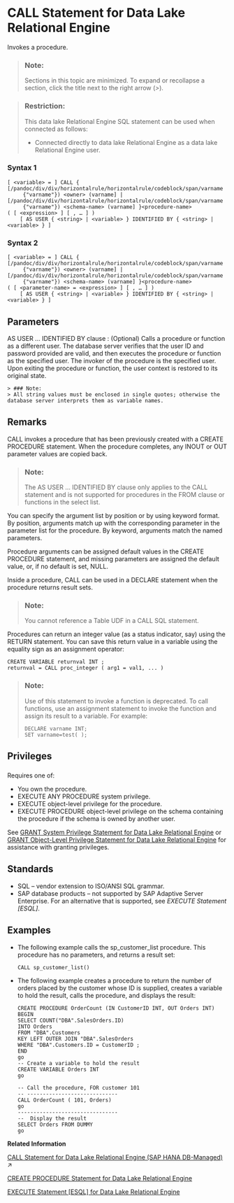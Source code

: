 <!-- loioa614c16084f21015bc34dd15aeb50bde -->

# CALL Statement for Data Lake Relational Engine

Invokes a procedure.



> ### Note:  
> Sections in this topic are minimized. To expand or recollapse a section, click the title next to the right arrow \(*\>*\).



> ### Restriction:  
> This data lake Relational Engine SQL statement can be used when connected as follows:
> 
> -   Connected directly to data lake Relational Engine as a data lake Relational Engine user.





### Syntax 1

```
[ <variable> = ] CALL { [/pandoc/div/div/horizontalrule/horizontalrule/codeblock/span/varname
     {"varname"}) <owner> (varname] | [/pandoc/div/div/horizontalrule/horizontalrule/codeblock/span/varname
     {"varname"}) <schema-name> (varname] }<procedure-name> ( [ <expression> ] [ , … ] ) 
    [ AS USER { <string> | <variable> } IDENTIFIED BY { <string> | <variable> } ]
```



### Syntax 2

```
[ <variable> = ] CALL { [/pandoc/div/div/horizontalrule/horizontalrule/codeblock/span/varname
     {"varname"}) <owner> (varname] | [/pandoc/div/div/horizontalrule/horizontalrule/codeblock/span/varname
     {"varname"}) <schema-name> (varname] }<procedure-name> ( [ <parameter-name> = <expression> ] [ , … ] ) 
    [ AS USER { <string> | <variable> } IDENTIFIED BY { <string> | <variable> } ]
```



<a name="loioa614c16084f21015bc34dd15aeb50bde__call_parameters1"/>

## Parameters

 AS USER ... IDENTIFIED BY clause
 :   \(Optional\) Calls a procedure or function as a different user. The database server verifies that the user ID and password provided are valid, and then executes the procedure or function as the specified user. The invoker of the procedure is the specified user. Upon exiting the procedure or function, the user context is restored to its original state.

    > ### Note:  
    > All string values must be enclosed in single quotes; otherwise the database server interprets them as variable names.

 

<a name="loioa614c16084f21015bc34dd15aeb50bde__call_remarks1"/>

## Remarks

CALL invokes a procedure that has been previously created with a CREATE PROCEDURE statement. When the procedure completes, any INOUT or OUT parameter values are copied back.

> ### Note:  
> The AS USER ... IDENTIFIED BY clause only applies to the CALL statement and is not supported for procedures in the FROM clause or functions in the select list.

You can specify the argument list by position or by using keyword format. By position, arguments match up with the corresponding parameter in the parameter list for the procedure. By keyword, arguments match the named parameters.

Procedure arguments can be assigned default values in the CREATE PROCEDURE statement, and missing parameters are assigned the default value, or, if no default is set, NULL.

Inside a procedure, CALL can be used in a DECLARE statement when the procedure returns result sets.

> ### Note:  
> You cannot reference a Table UDF in a CALL SQL statement.

Procedures can return an integer value \(as a status indicator, say\) using the RETURN statement. You can save this return value in a variable using the equality sign as an assignment operator:

```
CREATE VARIABLE returnval INT ;
returnval = CALL proc_integer ( arg1 = val1, ... )
```

> ### Note:  
> Use of this statement to invoke a function is deprecated. To call functions, use an assignment statement to invoke the function and assign its result to a variable. For example:
> 
> ```
> DECLARE varname INT;
> SET varname=test( );
> ```



<a name="loioa614c16084f21015bc34dd15aeb50bde__call_privileges1"/>

## Privileges



### 

Requires one of:

-   You own the procedure.
-   EXECUTE ANY PROCEDURE system privilege.
-   EXECUTE object-level privilege for the procedure.
-   EXECUTE PROCEDURE object-level privilege on the schema containing the procedure if the schema is owned by another user.

See [GRANT System Privilege Statement for Data Lake Relational Engine](grant-system-privilege-statement-for-data-lake-relational-engine-a3dfcb0.md) or [GRANT Object-Level Privilege Statement for Data Lake Relational Engine](grant-object-level-privilege-statement-for-data-lake-relational-engine-a3e154f.md) for assistance with granting privileges.



<a name="loioa614c16084f21015bc34dd15aeb50bde__call_standards1"/>

## Standards

-   SQL – vendor extension to ISO/ANSI SQL grammar.
-   SAP database products – not supported by SAP Adaptive Server Enterprise. For an alternative that is supported, see *EXECUTE Statement \[ESQL\]*.



<a name="loioa614c16084f21015bc34dd15aeb50bde__call_examples1"/>

## Examples

-   The following example calls the sp\_customer\_list procedure. This procedure has no parameters, and returns a result set:

    ```
    CALL sp_customer_list()
    ```

-   The following example creates a procedure to return the number of orders placed by the customer whose ID is supplied, creates a variable to hold the result, calls the procedure, and displays the result:

    ```
    CREATE PROCEDURE OrderCount (IN CustomerID INT, OUT Orders INT)
    BEGIN
    SELECT COUNT("DBA".SalesOrders.ID)
    INTO Orders
    FROM "DBA".Customers
    KEY LEFT OUTER JOIN "DBA".SalesOrders
    WHERE "DBA".Customers.ID = CustomerID ;
    END
    go
    -- Create a variable to hold the result
    CREATE VARIABLE Orders INT
    go
    
    -- Call the procedure, FOR customer 101
    -- -----------------------------
    CALL OrderCount ( 101, Orders) 
    go
    --------------------------------
    --  Display the result
    SELECT Orders FROM DUMMY 
    go
    ```


**Related Information**  


[CALL Statement for Data Lake Relational Engine (SAP HANA DB-Managed)](https://help.sap.com/viewer/a898e08b84f21015969fa437e89860c8/2023_1_QRC/en-US/04d3a41e1d0c48aaaa788980a565bbe0.html "Invokes a procedure.") :arrow_upper_right:

[CREATE PROCEDURE Statement for Data Lake Relational Engine](create-procedure-statement-for-data-lake-relational-engine-a6185b2.md "Creates a new user-defined SQL procedure in the database.")

[EXECUTE Statement \[ESQL\] for Data Lake Relational Engine](execute-statement-esql-for-data-lake-relational-engine-a774406.md "Executes a SQL statement.")

